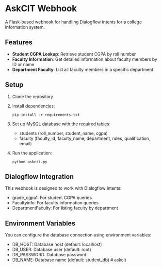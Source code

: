 # AskCIT Webhook

A Flask-based webhook for handling Dialogflow intents for a college information system.

## Features

- **Student CGPA Lookup**: Retrieve student CGPA by roll number
- **Faculty Information**: Get detailed information about faculty members by ID or name
- **Department Faculty**: List all faculty members in a specific department

## Setup

1. Clone the repository
2. Install dependencies:
   ```
   pip install -r requirements.txt
   ```
3. Set up MySQL database with the required tables:
   - students (roll_number, student_name, cgpa)
   - faculty (faculty_id, faculty_name, department, roles, qualification, email)

4. Run the application:
   ```
   python askcit.py
   ```

## Dialogflow Integration

This webhook is designed to work with Dialogflow intents:
- grade_cgpa1: For student CGPA queries
- Facultyinfo: For faculty information queries
- DepartmentFaculty: For listing faculty by department

## Environment Variables

You can configure the database connection using environment variables:
- DB_HOST: Database host (default: localhost)
- DB_USER: Database user (default: root)
- DB_PASSWORD: Database password
- DB_NAME: Database name (default: student_db) #   a s k c i t  
 